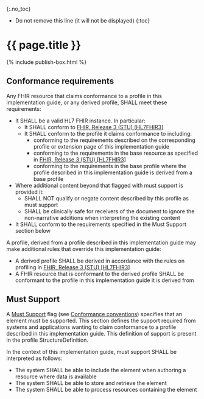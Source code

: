 {:.no_toc}
<!-- TOC  the css styling for this is \pages\assets\css\project.css under 'markdown-toc'-->
* Do not remove this line (it will not be displayed)
{:toc}
# {{ page.title }}
{% include publish-box.html %}

## Conformance requirements
Any FHIR resource that claims conformance to a profile in this implementation guide, or any derived profile, SHALL meet these requirements:

* It SHALL be a valid HL7 FHIR instance. In particular:
  * It SHALL conform to [FHIR, Release 3 (STU) [HL7FHIR3]](index.html#HL7FHIR3)
  * It SHALL conform to the profile it claims conformance to including:
    * conforming to the requirements described on the corresponding profile or extension page of this implementation guide
    * conforming to the requirements in the base resource as specified in [FHIR, Release 3 (STU) [HL7FHIR3]](index.html#HL7FHIR3)
    * conforming to the requirements in the base profile where the profile described in this implementation guide is derived from a base profile
* Where additional content beyond that flagged with must support is provided it:
    * SHALL NOT qualify or negate content described by this profile as must support
    * SHALL be clinically safe for receivers of the document to ignore the non-narrative additions when interpreting the existing content
* It SHALL conform to the requirements specified in the Must Support section below

A profile, derived from a profile described in this implementation guide may make additional rules that override this implementation guide:

* A derived profile SHALL be derived in accordance with the rules on profiling in [FHIR, Release 3 (STU) [HL7FHIR3]](index.html#HL7FHIR3)
* A FHIR resource that is conformant to the derived profile SHALL be conformant to the profile in this implementation guide it is derived from


## Must Support
A [Must Support](http://hl7.org/fhir/stu3/conformance-rules.html#mustSupport) flag (see [Conformance conventions](guidance.html#conformance-conventions)) specifies that an element must be supported. This section defines the support required from systems and applications wanting to claim conformance to a profile described in this implementation guide. This definition of support is present in the profile StructureDefinition.

In the context of this implementation guide, must support SHALL be interpreted as follows:

* The system SHALL be able to include the element when authoring a resource where data is available
* The system SHALL be able to store and retrieve the element
* The system SHALL be able to process resources containing the element
